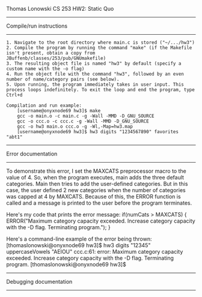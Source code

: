 Thomas Lonowski
CS 253
HW2: Static Quo


***************************
 Compile/run instructions
***************************
	1. Navigate to the root directory where main.c is stored ("~/.../hw3")
	2. Compile the program by running the command "make" (if the Makefile isn't present, obtain a copy from JBuffenb/classes/253/pub/GNUmakefile)
	3. The resulting object file is named "hw3" by default (specify a custom name with the -o flag)
	4. Run the object file with the command "hw3", followed by an even number of name/category pairs (see below).
	5. Upon running, the program immediately takes in user input. This process loops indefinitely. To exit the loop and end the program, type Ctrl+d
	
	Compilation and run example:
		[username@onyxnode69 hw3]$ make
		gcc -o main.o -c main.c -g -Wall -MMD -D_GNU_SOURCE
		gcc -o ccc.o -c ccc.c -g -Wall -MMD -D_GNU_SOURCE
		gcc -o hw3 main.o ccc.o -g -Wl,-Map=hw3.map
		[username@onyxnode69 hw3]$ hw3 digits "1234567890" favorites "abt1"


***********************
 Error documentation
***********************
To demonstrate this error, I set the MAXCATS preprocessor macro to the value of 4. So, when the program executes, main adds the three default categories.
Main then tries to add the user-defined categories. But in this case, the user defined 2 new categories when the number of categories was capped at 4 by
MAXCATS. Because of this, the ERROR function is called and a message is printed to the user before the program terminates.

Here's my code that prints the error message:
	if(numCats > MAXCATS) {
		ERROR("Maximum category capacity exceeded. Increase category capacity with the -D flag. Terminating program.");
	}

Here's a command-line example of the error being thrown:
	[thomaslonowski@onyxnode69 hw3]$ hw3 digits "12345" uppercaseVowels "AEIOU"
	ccc.c:61: error: Maximum category capacity exceeded. Increase category capacity with the -D flag. Terminating program.
	[thomaslonowski@onyxnode69 hw3]$

***************************
 Debugging documentation
***************************

